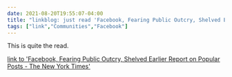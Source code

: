```yaml
---
date: 2021-08-20T19:55:07-04:00
title: "linkblog: just read 'Facebook, Fearing Public Outcry, Shelved Earlier Report on Popular Posts - The New York Times'"
tags: ["link","Communities","Facebook"]
---
```

This is quite the read.
 
[link to 'Facebook, Fearing Public Outcry, Shelved Earlier Report on Popular Posts - The New York Times'](https://www.nytimes.com/2021/08/20/technology/facebook-popular-posts.html)
